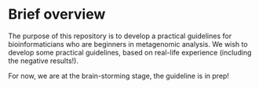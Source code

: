 # Brief overview

The purpose of this repository is to develop a practical guidelines for bioinformaticians who are beginners in metagenomic analysis. We wish to develop some practical guidelines, based on real-life experience (including the negative results!).

For now, we are at the brain-storming stage, the guideline is in prep! 
